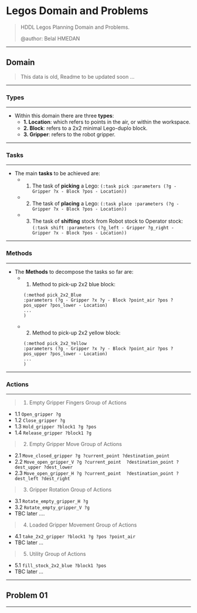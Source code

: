# Legos Domain and Problems

> HDDL Legos Planning Domain and Problems.
> 
> @author: Belal HMEDAN

---

## Domain
> This data is old, Readme to be updated soon ...
---

### Types

---

- Within this domain there are three **types**:
    - **1. Location**: which refers to points in the air, or within the workspace.
    - **2. Block**: refers to a 2x2 minimal Lego-duplo block.
    - **3. Gripper**: refers to the robot gripper.

---

### Tasks

---

- The main **tasks** to be achieved are:
    - 1. The task of **picking** a Lego:
    `(:task pick
  :parameters (?g - Gripper ?x - Block ?pos - Location))`
    - 2. The task of **placing** a Lego:
    `(:task place
  :parameters (?g - Gripper ?x - Block ?pos - Location))`
    - 3. The task of **shifting** stock from Robot stock to Operator stock:
    `(:task shift
  :parameters (?g_left - Gripper ?g_right - Gripper ?x - Block ?pos - Location))`

---

### Methods

---

- The **Methods** to decompose the tasks so far are:
    - 1. Method to pick-up 2x2 blue block:
        ```
        (:method pick_2x2_Blue
        :parameters (?g - Gripper ?x ?y - Block ?point_air ?pos ?pos_upper ?pos_lower - Location)
        ...
        )
        ```
    - 2. Method to pick-up 2x2 yellow block:
        ```
        (:method pick_2x2_Yellow
        :parameters (?g - Gripper ?x ?y - Block ?point_air ?pos ?pos_upper ?pos_lower - Location)
        ...
        )
        ```
---

### Actions

---

> 1. Empty Gripper Fingers Group of Actions
- 1.1 `Open_gripper ?g`
- 1.2 `Close_gripper ?g`
- 1.3 `Hold_gripper ?block1 ?g ?pos`
- 1.4 `Release_gripper ?block1 ?g`
> 2. Empty Gripper Move Group of Actions
- 2.1 `Move_closed_gripper ?g ?current_point ?destination_point`
- 2.2 `Move_open_gripper_V ?g ?current_point  ?destination_point ?dest_upper ?dest_lower`
- 2.3 `Move_open_gripper_H ?g ?current_point  ?destination_point ?dest_left ?dest_right`
> 3. Gripper Rotation Group of Actions
- 3.1 `Rotate_empty_gripper_H ?g`
- 3.2 `Rotate_empty_gripper_V ?g`
- TBC later ....

> 4. Loaded Gripper Movement Group of Actions
- 4.1 `take_2x2_gripper ?block1 ?g ?pos ?point_air`
- TBC later ...

> 5. Utility Group of Actions
- 5.1 `fill_stock_2x2_blue ?block1 ?pos`
- TBC later ...

---

## Problem 01

---
